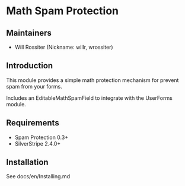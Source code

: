# Math Spam Protection

## Maintainers

 * Will Rossiter (Nickname: willr, wrossiter)
  <will at silverstripe dot com>

## Introduction

This module provides a simple math protection mechanism for prevent spam from your forms.

Includes an EditableMathSpamField to integrate with the UserForms module. 

## Requirements

 * Spam Protection 0.3+
 * SilverStripe 2.4.0+

## Installation

See docs/en/Installing.md

